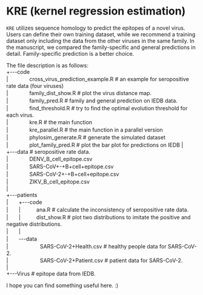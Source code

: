 # KRE (kernel regression estimation)
`KRE` utilizes sequence homology to predict the epitopes of a novel virus. Users can define their own training dataset, while we recommend a training dataset only including the data from the other viruses in the same family. In the manuscript, we compared the family-specific and general predictions in detail. Family-specific prediction is a better choice.

The file description is as follows:  
+---code  
|　　　　cross_virus_prediction_example.R # an example for seropositive rate data (four viruses)  
|　　　　family_dist_show.R # plot the virus distance map.  
|　　　　family_pred.R # family and general prediction on IEDB data.  
|　　　　find_threshold.R # try to find the optimal evolution threshold for each virus.  
|　　　　kre.R # the main function  
|　　　　kre_parallel.R # the main function in a parallel version  
|　　　　phylosim_generate.R # generate the simulated dataset  
|　　　　plot_family_pred.R # plot the bar plot for predictions on IEDB
|  
+---data # seropositive rate data.  
|　　　　DENV_B_cell_epitope.csv   
|　　　　SARS-CoV+-+B+cell+epitope.csv    
|　　　　SARS-CoV-2+-+B+cell+epitope.csv   
|　　　　ZIKV_B_cell_epitope.csv   
|  
+---patients   
|　　+---code  
|　　|　　　ana.R # calculate the inconsistency of seropositive rate data.  
|　　|　　　dist_show.R # plot two distributions to imitate the positive and negative distributions.   
|　　|       
|　　\---data  
|　　　　　　SARS-CoV-2+Health.csv # healthy people data for SARS-CoV-2.  
|　　　　　　SARS-CoV-2+Patient.csv # patient data for SARS-CoV-2.  
|  
+---Virus # epitope data from IEDB.  

I hope you can find something useful here. :)
